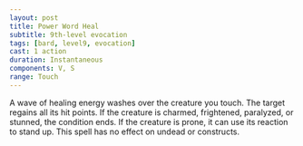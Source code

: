 ```yaml
---
layout: post
title: Power Word Heal
subtitle: 9th-level evocation
tags: [bard, level9, evocation]
cast: 1 action
duration: Instantaneous
components: V, S
range: Touch
---
```

A wave of healing energy washes over the creature you touch. The target regains all its hit points. If the creature is charmed, frightened, paralyzed, or stunned, the condition ends. If the creature is prone, it can use its reaction to stand up. This spell has no effect on undead or constructs.